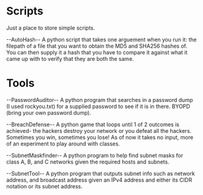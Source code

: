 # Scripts
Just a place to store simple scripts.

--AutoHash-- A python script that takes one arguement when you run it: the filepath of a file that you want to obtain the MD5 and SHA256 hashes of.
You can then supply it a hash that you have to compare it against what it came up with to verify that they are both the same. 


# Tools
--PasswordAuditor-- A python program that searches in a password dump (I used rockyou.txt) for a supplied password to see if it is in there.
BYOPD (bring your own password dump). 

--BreachDefense-- A python game that loops until 1 of 2 outcomes is achieved- the hackers destroy your network or you defeat all the hackers.
Sometimes you win, sometimes you lose! As of now it takes no input, more of an experiment to play around with classes.

--SubnetMaskfinder-- A python program to help find subnet masks for class A, B, and C networks given the required hosts and subnets.

--SubnetTool-- A python program that outputs subnet info such as network address, and broadcast address given an IPv4 address
and either its CIDR notation or its subnet address.
